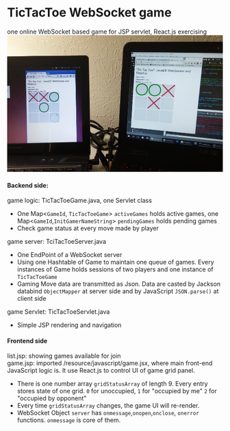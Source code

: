 # TicTacToe WebSocket game 
one online WebSocket based game for JSP servlet, React.js exercising  
![alt text](https://raw.githubusercontent.com/bovetliu/TicTacToe/master/WebContent/resource/image/tictactoedemo.jpg "Logo Title Text 1")
#### Backend side:
game logic: TicTacToeGame.java, one Servlet class
  * One Map<`GameId`, `TicTacToeGame`> `activeGames` holds active games, one Map<`GameId`,`InitGamerNameString`> `pendingGames` holds pending games  
  * Check game status at every move made by player 

game server: TciTacToeServer.java  
  * One EndPoint of a WebSocket server
  * Using one Hashtable of Game to maintain one queue of games. Every instances of Game holds sessions of two players and one instance of `TicTacToeGame` 
  * Gaming Move data are transmitted as Json. Data are casted by Jackson databind `ObjectMapper` at server side and by JavaScript `JSON.parse()` at client side

game Servlet: TicTacToeServlet.java
  * Simple JSP rendering and navigation

#### Frontend side
list.jsp: showing games available for join  
game.jsp: imported /resource/javascript/game.jsx, where main front-end JavaScript logic is. It use React.js to control UI of game grid panel.
  * There is one number array `gridStatusArray` of length 9. Every entry stores state of one grid. `0` for unoccupied, `1` for "occupied by me" `2` for "occupied by opponent"
  * Every time `gridStatusArray` changes, the game UI will re-render.
  * WebSocket Object `server` has `onmessage`,`onopen`,`onclose`, `onerror` functions. `onmessage` is core of them.
